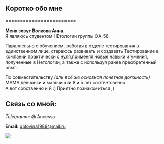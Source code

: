 ## Коротко обо мне
======================== 

**Меня зовут Волкова Анна.**   
Я являюсь студентом НЕтологии группы QA-58.    

Параллельно с обучением, работая в отделе тестирования в единственном лице, стараюсь развивать и создавать Тестирование в компании практически с нуля,применяя новые навыки и умения, полученные в Нетологии, а также с используя ранее преобретенный опыт.  

По совместительству *(али всё же основная почетная должность)* МАМА девчонки и мальчишки 8 и 5 лет соответсвенно.  
А вот собственно и Я :) Приятно познакомиться ;)  

 ## Связь со мной:  

 _Telegramm:_ @ Ancessa  

 **Email:** [golovina1989@mail.ru]()


 



<img src="https://db3pap005files.storage.live.com/y4mVjMz5Rn…zNNI4LdKaPM?encodeFailures=1&width=308&height=426"/>



